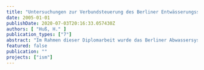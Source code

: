 ```yaml
---
title: "Untersuchungen zur Verbundsteuerung des Berliner Entwässerungssystems"
date: 2005-01-01
publishDate: 2020-07-03T20:16:33.057430Z
authors: [ "Huß, H." ]
publication_types: ["7"]
abstract: "Im Rahmen dieser Diplomarbeit wurde das Berliner Abwassersystem hinsichtlich einer Abflusssteuerung untersucht. Auf Grundlage des Merkblattes DWA-M 180 wurde zunächst die formale Bewertung des Steuerungspotenzials des Berliner Mischsystems durchgeführt. Weiter wurde für Niederschlagsereignisse des Jahres 2003 eine statische Bilanzierung bezüglich anfallender Wassermengen und vorhandenem Speichervolumen aufgestellt. Anhand von ausgewählten Ereignisse wurden dann für verschiedene Szenarien die Auswirkungen einer geänderten Förderstrategie untersucht. Im Vordergrund standen eine gleichmäßige Nutzung der Systemkapazitäten, die Verringerung von Mischwasserentlastungen und die Reduzierung des Mischwasserabflusses zur Kläranlage."
featured: false
publication: ""
projects: ["ism"]
---
```


